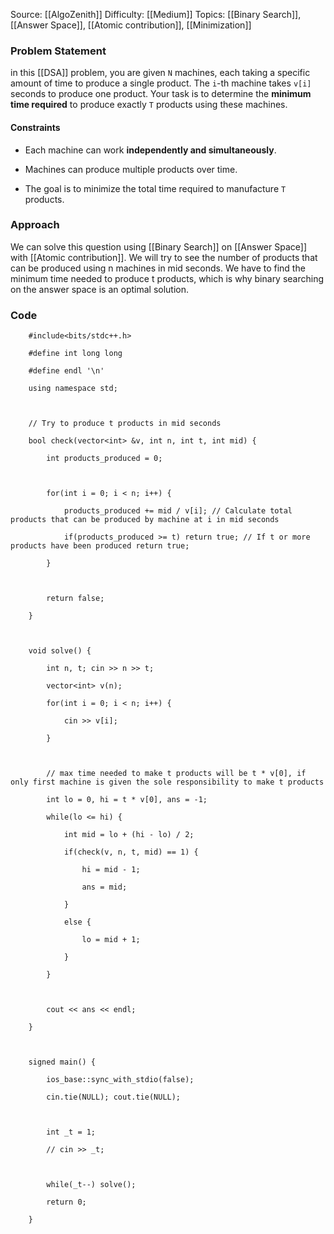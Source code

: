 Source: [[AlgoZenith]]
Difficulty: [[Medium]]
Topics: [[Binary Search]], [[Answer Space]], [[Atomic contribution]], [[Minimization]]
### Problem Statement

in this [[DSA]] problem, you are given `N` machines, each taking a specific amount of time to produce a single product. The `i`-th machine takes `v[i]` seconds to produce one product. Your task is to determine the **minimum time required** to produce exactly `T` products using these machines.

#### Constraints

- Each machine can work **independently and simultaneously**.
    
- Machines can produce multiple products over time.
    
- The goal is to minimize the total time required to manufacture `T` products.

### Approach

We can solve this question using [[Binary Search]] on [[Answer Space]] with [[Atomic contribution]].
We will try to see the number of products that can be produced using n machines in mid seconds. We have to find the minimum time needed to produce t products, which is why binary searching on the answer space is an optimal solution.
### Code

```
    #include<bits/stdc++.h>

    #define int long long

    #define endl '\n'

    using namespace std;

  

    // Try to produce t products in mid seconds

    bool check(vector<int> &v, int n, int t, int mid) {

        int products_produced = 0;

  

        for(int i = 0; i < n; i++) {

            products_produced += mid / v[i]; // Calculate total products that can be produced by machine at i in mid seconds

            if(products_produced >= t) return true; // If t or more products have been produced return true;

        }

  

        return false;

    }

  

    void solve() {

        int n, t; cin >> n >> t;

        vector<int> v(n);

        for(int i = 0; i < n; i++) {

            cin >> v[i];

        }

  

        // max time needed to make t products will be t * v[0], if only first machine is given the sole responsibility to make t products

        int lo = 0, hi = t * v[0], ans = -1;

        while(lo <= hi) {

            int mid = lo + (hi - lo) / 2;

            if(check(v, n, t, mid) == 1) {

                hi = mid - 1;

                ans = mid;

            }

            else {

                lo = mid + 1;

            }

        }

  

        cout << ans << endl;

    }

  

    signed main() {

        ios_base::sync_with_stdio(false);

        cin.tie(NULL); cout.tie(NULL);

  

        int _t = 1;

        // cin >> _t;

  

        while(_t--) solve();

        return 0;

    }
```